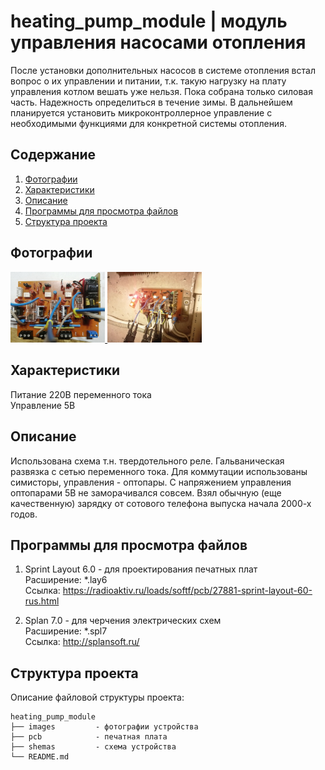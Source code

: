 # heating_pump_module | модуль управления насосами отопления

После установки дополнительных насосов в системе отопления встал вопрос о их управлении и питании, т.к. такую нагрузку на плату управления котлом вешать уже нельзя. Пока собрана только силовая часть. Надежность определиться в течение зимы. В дальнейшем планируется установить микроконтроллерное управление с необходимыми функциями для конкретной системы отопления.

Содержание
----
1. <a href="https://github.com/maestro-102/heating_pump_module#%D1%84%D0%BE%D1%82%D0%BE%D0%B3%D1%80%D0%B0%D1%84%D0%B8%D0%B8">Фотографии</a>
1. <a href="https://github.com/maestro-102/heating_pump_module#%D1%85%D0%B0%D1%80%D0%B0%D0%BA%D1%82%D0%B5%D1%80%D0%B8%D1%81%D1%82%D0%B8%D0%BA%D0%B8">Характеристики</a>
2. <a href="https://github.com/maestro-102/heating_pump_module#%D0%BE%D0%BF%D0%B8%D1%81%D0%B0%D0%BD%D0%B8%D0%B5">Описание</a>
3. <a href="https://github.com/maestro-102/heating_pump_module#%D0%BF%D1%80%D0%BE%D0%B3%D1%80%D0%B0%D0%BC%D0%BC%D1%8B-%D0%B4%D0%BB%D1%8F-%D0%BF%D1%80%D0%BE%D1%81%D0%BC%D0%BE%D1%82%D1%80%D0%B0-%D1%84%D0%B0%D0%B9%D0%BB%D0%BE%D0%B2">Программы для просмотра файлов</a>
4. <a href="https://github.com/maestro-102/heating_pump_module#%D1%81%D1%82%D1%80%D1%83%D0%BA%D1%82%D1%83%D1%80%D0%B0-%D0%BF%D1%80%D0%BE%D0%B5%D0%BA%D1%82%D0%B0">Структура проекта</a>

Фотографии
----
<a href="https://github.com/maestro-102/heating_pump_module/blob/master/images/1.jpg" target="_blank">
    <img src="https://github.com/maestro-102/heating_pump_module/blob/master/images/1.jpg?raw=true" width=30% alt="preview">
</a>

<a href="https://github.com/maestro-102/heating_pump_module/blob/master/images/2.jpg" target="_blank">
    <img src="https://github.com/maestro-102/heating_pump_module/blob/master/images/2.jpg?raw=true" width=30% alt="preview">
</a>

Характеристики
----
Питание  220В переменного тока\
Управление  5В 

Описание
----
Использована схема т.н. твердотельного реле. Гальваническая развязка с сетью переменного тока. Для коммутации использованы симисторы, управления - оптопары. С напряжением управления оптопарами 5В не заморачивался совсем. Взял обычную (еще качественную) зарядку от сотового телефона выпуска начала 2000-х годов.


Программы для просмотра файлов
-----
1. Sprint Layout 6.0 - для проектирования печатных плат \
Расширение: \*.lay6 \
Ссылка: https://radioaktiv.ru/loads/softf/pcb/27881-sprint-layout-60-rus.html

2. Splan 7.0 - для черчения электрических схем \
Расширение: \*.spl7 \
Ссылка: http://splansoft.ru/

Структура проекта
-----------------

Описание файловой структуры проекта:

    heating_pump_module
    ├── images         - фотографии устройства
    ├── pcb            - печатная плата
    ├── shemas         - схема устройства
    └── README.md          
